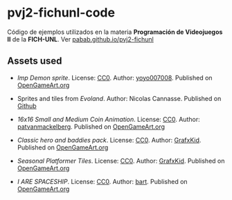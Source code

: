 # pvj2-fichunl-code 

Código de ejemplos utilizados en la materia **Programación de Videojuegos II** de la **FICH-UNL**. Ver [pabab.github.io/pvj2-fichunl](http://pabab.github.io/pvj2-fichunl)


## Assets used
* *Imp Demon sprite*. License: [CC0](http://creativecommons.org/publicdomain/zero/1.0/). Author: [yoyo007008](http://opengameart.org/users/yoyo007008). Published on [OpenGameArt.org](http://opengameart.org/content/imp-demon-sprite) 

* Sprites and tiles from *Evoland*. Author: Nicolas Cannasse. Published on [Github](https://github.com/openfl/EvolandClassic)

* *16x16 Small and Medium Coin Animation*. License: [CC0](http://creativecommons.org/publicdomain/zero/1.0/). Author: [patvanmackelberg](http://opengameart.org/users/patvanmackelberg). Published on [OpenGameArt.org](http://opengameart.org/content/16x16-small-and-medium-coin-animation)

* *Classic hero and baddies pack*. License: [CC0](http://creativecommons.org/publicdomain/zero/1.0/). Author: [GrafxKid](http://opengameart.org/users/grafxkid). Published on [OpenGameArt.org](http://opengameart.org/content/classic-hero-and-baddies-pack) 

* *Seasonal Platformer Tiles*. License: [CC0](http://creativecommons.org/publicdomain/zero/1.0/). Author: [GrafxKid](http://opengameart.org/users/grafxkid). Published on [OpenGameArt.org](http://opengameart.org/content/seasonal-platformer-tiles) 

* *I ARE SPACESHIP*. License: [CC0](http://creativecommons.org/publicdomain/zero/1.0/). Author: [bart](http://opengameart.org/users/bart). Published on [OpenGameArt.org](http://opengameart.org/content/i-are-spaceship-16x16-space-sprites) 
